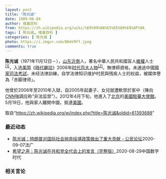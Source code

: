 ```yaml
---
layout: post
title: "陈光诚"
date: 1989-06-04
author: 维基百科
from: https://zh.wikipedia.org/wiki/%E9%99%88%E5%85%89%E8%AF%9A
tags: [ 陈光诚, 维基百科 ]
categories: [ 陈光诚 ]
photo: https://i.imgur.com/DKmV9ff.jpeg
comments: true
---
```

<div class="mw-parser-output"><div id="noteTA-d8dbe8c4" class="noteTA"><div class="noteTA-local"><div data-noteta-code="zh-cn:克里斯蒂安·贝尔; zh-tw:克里斯汀·貝爾; zh-hk:基斯頓比爾;"></div><div data-noteta-code="zh-cn:希拉里;zh:希拉莉;zh-hant:希拉蕊;zh-tw:希拉蕊;zh-sg:希拉莉;zh-hk:希拉里;zh-mo:希拉里;"></div><div data-noteta-code="zh-cn:克林顿;zh-hk:克林頓;zh-hant:柯林頓;zh-tw:柯林頓;zh-mo:克林頓;"></div></div></div>

<p><b>陈光诚</b>（1971年11月12日<span class="useeditintro" title="Template:BLP editintro">－</span>），<a href="/wiki/%E5%B1%B1%E4%B8%9C" class="mw-redirect" title="山东">山东</a><a href="/wiki/%E6%B2%82%E5%8D%97" class="mw-redirect" title="沂南">沂南</a>人，著名中華人民共和國盲人<a href="/wiki/%E7%B6%AD%E6%AC%8A" class="mw-redirect" title="維權">維權</a>人士<sup id="cite_ref-c11chen_1-0" class="reference"><a href="#cite_note-c11chen-1">[1]</a></sup>，入选<a href="/wiki/%E7%BE%8E%E5%9B%BD" title="美国">美国</a>《<a href="/wiki/%E6%99%82%E4%BB%A3%E9%9B%9C%E8%AA%8C" title="時代雜誌">時代雜誌</a>》2006年<a href="/wiki/%E6%97%B6%E4%BB%A3%E7%99%BE%E5%A4%A7%E4%BA%BA%E7%89%A9" title="时代百大人物">时代百大人物</a><sup id="cite_ref-time2006_2-0" class="reference"><a href="#cite_note-time2006-2">[2]</a></sup>。無律師資格，未通過中國<a href="/wiki/%E5%9B%BD%E5%AE%B6%E5%8F%B8%E6%B3%95%E8%80%83%E8%AF%95" title="国家司法考试">國家司法考試</a>，未经法律訓練，自学法律知识维护村民與残疾人士的权益，被媒体譽為「赤脚律师」。
</p><p>他曾於2006年至2010年入獄，自2005年起妻子、女兒就遭軟禁於家中（陳向<a href="/wiki/CNN" class="mw-redirect" title="CNN">CNN</a>強調应称“非法监禁”）。2012年4月下旬，他進入了<a href="/wiki/%E5%8C%97%E4%BA%AC" class="mw-redirect" title="北京">北京</a>的<a href="/wiki/%E7%BE%8E%E5%9B%BD%E9%A9%BB%E5%8D%8E%E5%A4%A7%E4%BD%BF%E9%A6%86" title="美国驻华大使馆">美國駐華大使館</a>。5月19日，他與家人離開中國，抵達<a href="/wiki/%E7%BE%8E%E5%9C%8B" class="mw-redirect" title="美國">美國</a>。
</p>
</div><noscript><img src="//zh.wikipedia.org/wiki/Special:CentralAutoLogin/start?type=1x1" alt="" title="" width="1" height="1" style="border: none; position: absolute;"></noscript>
<div class="printfooter">取自“<a dir="ltr" href="https://zh.wikipedia.org/w/index.php?title=陈光诚&amp;oldid=61393688">https://zh.wikipedia.org/w/index.php?title=陈光诚&amp;oldid=61393688</a>”</div><div id="recent-news"><h3>最近动态</h3><ul><li><a href="https://nodebe4.github.io/waimei/2020-09-07/%E9%99%88%E5%85%89%E8%AF%9A-%E7%89%B9%E6%9C%97%E6%99%AE%E5%AF%B9%E5%9B%BD%E9%99%85%E7%A4%BE%E4%BC%9A%E6%8A%9B%E5%BC%83%E7%BB%A5%E9%9D%96%E6%94%BF%E7%AD%96%E5%81%9A%E5%87%BA%E4%BA%86%E9%87%8D%E5%A4%A7%E8%B4%A1%E7%8C%AE-%E5%85%AC%E6%B0%91%E8%AE%BA%E5%9D%9B" title="陈光诚：特朗普对国际社会抛弃绥靖政策做出了重大贡献 - 公民论坛—— 07/09/2020 - 21:43 特朗普四年总统任期不仅进一步加深了美国社会的分化，而且也因为他不断针对中国出台的种种措...">陈光诚：特朗普对国际社会抛弃绥靖政策做出了重大贡献 - 公民论坛</a><time>2020-09-07</time><a class="tag">法广</a></li>
<li><a href="https://nodebe4.github.io/waimei/2020-08-29/%E5%B8%8C%E6%9C%9B%E4%B9%8B%E5%A3%B0-%E9%99%88%E5%85%89%E8%AF%9A%E5%9C%A8%E5%85%B1%E5%92%8C%E5%85%9A%E5%85%A8%E4%BB%A3%E4%BC%9A%E4%B8%8A%E7%9A%84%E5%8F%91%E8%A8%80-%E5%AE%8C%E6%95%B4%E7%89%88" title="希望之声｜陈光诚在共和党全代会上的发言（完整版）—— 【希望之声2020年8月27日】（本台记者季云综合报导）在2020年共和党全国代表大会上，主办方罕见地邀请中国著名盲人律师陈光诚发表演讲。由...">希望之声｜陈光诚在共和党全代会上的发言（完整版）</a><time>2020-08-29</time><a class="tag">中国数字时代</a></li>
</ul></div><div id="open-opinion"><h3>相关言论</h3><ul></ul></div>
